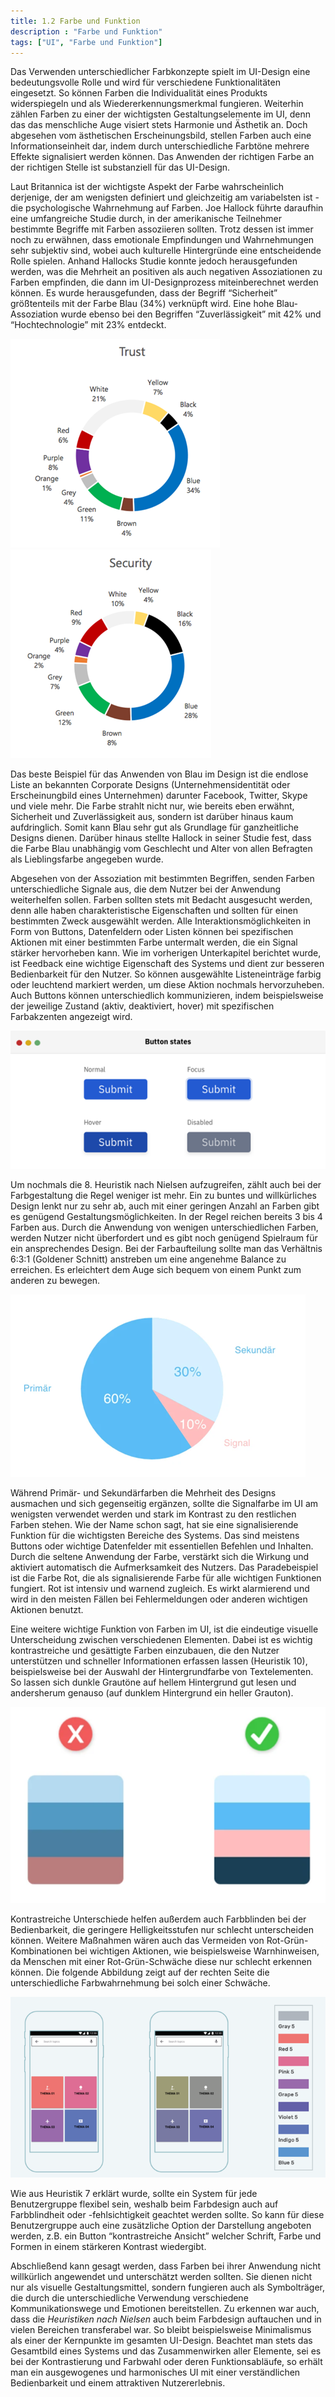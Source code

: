 ```yaml
---
title: 1.2 Farbe und Funktion
description : "Farbe und Funktion"
tags: ["UI", "Farbe und Funktion"]
---
```


Das Verwenden unterschiedlicher Farbkonzepte spielt im UI-Design eine bedeutungsvolle Rolle und wird für verschiedene Funktionalitäten eingesetzt. So können Farben die Individualität eines Produkts widerspiegeln und als Wiedererkennungsmerkmal fungieren. Weiterhin zählen Farben zu einer der wichtigsten Gestaltungselemente im UI, denn das das menschliche Auge visiert stets Harmonie und Ästhetik an. Doch abgesehen vom ästhetischen Erscheinungsbild, stellen Farben auch eine Informationseinheit dar, indem durch unterschiedliche Farbtöne mehrere Effekte signalisiert werden können. Das Anwenden der richtigen Farbe an der richtigen Stelle ist substanziell für das UI-Design. 

Laut Britannica ist der wichtigste Aspekt der Farbe wahrscheinlich derjenige, der am wenigsten definiert und gleichzeitig am variabelsten ist - die psychologische Wahrnehmung auf Farben. Joe Hallock führte daraufhin eine umfangreiche Studie durch, in der amerikanische Teilnehmer bestimmte Begriffe mit Farben assoziieren sollten. Trotz dessen ist immer noch zu erwähnen, dass emotionale Empfindungen und Wahrnehmungen sehr subjektiv sind, wobei auch kulturelle Hintergründe eine entscheidende Rolle spielen. Anhand Hallocks Studie konnte jedoch herausgefunden werden, was die Mehrheit an positiven als auch negativen Assoziationen zu Farben empfinden, die dann im UI-Designprozess miteinberechnet werden können. Es wurde herausgefunden, dass der Begriff “Sicherheit” größtenteils mit der Farbe Blau (34%) verknüpft wird. Eine hohe Blau-Assoziation wurde ebenso bei den Begriffen “Zuverlässigkeit” mit 42% und “Hochtechnologie” mit 23% entdeckt.

![](/webhandbook/ui_ux/images/16.png)
![](/webhandbook/ui_ux/images/17.png)

Das beste Beispiel für das Anwenden von Blau im Design ist die endlose Liste an bekannten Corporate Designs (Unternehmensidentität oder Erscheinungbild eines Unternehmen) darunter Facebook, Twitter, Skype und viele mehr. Die Farbe strahlt nicht nur, wie bereits eben erwähnt, Sicherheit und Zuverlässigkeit aus, sondern ist darüber hinaus kaum aufdringlich. Somit kann Blau sehr gut als Grundlage für ganzheitliche Designs dienen. Darüber hinaus stellte Hallock in seiner Studie fest, dass die Farbe Blau unabhängig vom Geschlecht und Alter von allen Befragten als Lieblingsfarbe angegeben wurde. 

Abgesehen von der Assoziation mit bestimmten Begriffen, senden Farben unterschiedliche Signale aus, die dem Nutzer bei der Anwendung weiterhelfen sollen. Farben sollten stets mit Bedacht ausgesucht werden, denn alle haben charakteristische Eigenschaften und sollten für einen bestimmten Zweck ausgewählt werden.  Alle Interaktionsmöglichkeiten in Form von Buttons, Datenfeldern oder Listen können bei spezifischen Aktionen mit einer bestimmten Farbe untermalt werden, die ein Signal stärker hervorheben kann. Wie im vorherigen Unterkapitel berichtet wurde, ist Feedback eine wichtige Eigenschaft des Systems und dient zur besseren Bedienbarkeit für den Nutzer. So können ausgewählte Listeneinträge farbig oder leuchtend markiert werden, um diese Aktion nochmals hervorzuheben. Auch Buttons können unterschiedlich kommunizieren, indem beispielsweise der jeweilige Zustand (aktiv, deaktiviert, hover) mit spezifischen Farbakzenten angezeigt wird.

![](/webhandbook/ui_ux/images/18.png)

Um nochmals die 8. Heuristik nach Nielsen aufzugreifen, zählt auch bei der Farbgestaltung die Regel weniger ist mehr. Ein zu buntes und willkürliches Design lenkt nur zu sehr ab, auch mit einer geringen Anzahl an Farben gibt es genügend Gestaltungsmöglichkeiten. In der Regel reichen bereits 3 bis 4 Farben aus. Durch die Anwendung von wenigen unterschiedlichen Farben, werden Nutzer nicht überfordert und es gibt noch genügend Spielraum für ein ansprechendes Design. Bei der Farbaufteilung sollte man das Verhältnis 6:3:1 (Goldener Schnitt) anstreben um eine angenehme Balance zu erreichen. Es erleichtert dem Auge sich bequem von einem Punkt zum anderen zu bewegen.

![](/webhandbook/ui_ux/images/19.png)

Während Primär- und Sekundärfarben die Mehrheit des Designs ausmachen und sich gegenseitig ergänzen, sollte die Signalfarbe im UI am wenigsten verwendet werden und stark im Kontrast zu den restlichen Farben stehen. Wie der Name schon sagt, hat sie eine signalisierende Funktion für die wichtigsten Bereiche des Systems. Das sind meistens Buttons oder wichtige Datenfelder mit essentiellen Befehlen und Inhalten. Durch die seltene Anwendung der Farbe, verstärkt sich die Wirkung und aktiviert automatisch die Aufmerksamkeit des Nutzers. Das Paradebeispiel ist die Farbe Rot, die als signalisierende Farbe für alle wichtigen Funktionen fungiert. Rot ist intensiv und warnend zugleich. Es wirkt alarmierend und wird in den meisten Fällen bei Fehlermeldungen oder anderen wichtigen Aktionen benutzt.

Eine weitere wichtige Funktion von Farben im UI, ist die eindeutige visuelle Unterscheidung zwischen verschiedenen Elementen. Dabei ist es wichtig kontrastreiche und gesättigte Farben einzubauen, die den Nutzer unterstützen und schneller Informationen erfassen lassen (Heuristik 10), beispielsweise bei der Auswahl der Hintergrundfarbe von Textelementen. So lassen sich dunkle Grautöne auf hellem Hintergrund gut lesen und andersherum genauso (auf dunklem Hintergrund ein heller Grauton).

![](/webhandbook/ui_ux/images/20.png)

Kontrastreiche Unterschiede helfen außerdem auch Farbblinden bei der Bedienbarkeit, die geringere Helligkeitsstufen nur schlecht unterscheiden können. Weitere Maßnahmen wären auch das Vermeiden von Rot-Grün-Kombinationen bei wichtigen Aktionen, wie beispielsweise Warnhinweisen, da Menschen mit einer Rot-Grün-Schwäche diese nur schlecht erkennen können. Die folgende Abbildung zeigt auf der rechten Seite die unterschiedliche Farbwahrnehmung bei solch einer Schwäche.

![](/webhandbook/ui_ux/images/21.png)

Wie aus Heuristik 7 erklärt wurde, sollte ein System für jede Benutzergruppe flexibel sein, weshalb beim Farbdesign auch auf Farbblindheit oder -fehlsichtigkeit geachtet werden sollte. So kann für diese Benutzergruppe auch eine zusätzliche Option der Darstellung angeboten werden, z.B. ein Button “kontrastreiche Ansicht” welcher Schrift, Farbe und Formen in einem stärkeren Kontrast wiedergibt.

Abschließend kann gesagt werden, dass Farben bei ihrer Anwendung nicht willkürlich angewendet und unterschätzt werden sollten. Sie dienen nicht nur als visuelle Gestaltungsmittel, sondern fungieren auch als Symbolträger, die durch die unterschiedliche Verwendung verschiedene Kommunikationswege und Emotionen bereitstellen. 
Zu erkennen war auch, dass die *Heuristiken nach Nielsen* auch beim Farbdesign auftauchen und in vielen Bereichen transferabel war. So bleibt beispielsweise Minimalismus als einer der Kernpunkte im gesamten UI-Design. Beachtet man stets das Gesamtbild eines Systems und das Zusammenwirken aller Elemente, sei es bei der Kontrastierung und Farbwahl oder deren Funktionsabläufe, so erhält man ein ausgewogenes und harmonisches UI mit einer verständlichen Bedienbarkeit und einem attraktiven Nutzererlebnis.